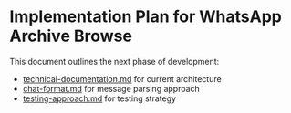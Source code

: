 # Implementation Plan for WhatsApp Archive Browse

This document outlines the next phase of development:
- [technical-documentation.md](./technical-documentation.md) for current architecture
- [chat-format.md](./chat-format.md) for message parsing approach
- [testing-approach.md](./testing-approach.md) for testing strategy



